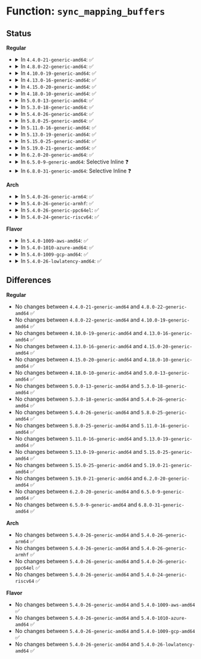 # Function: <code>sync_mapping_buffers</code>

## Status
<b>Regular</b>
<ul>
<li>
<details>
<summary>In <code>4.4.0-21-generic-amd64</code>: ✅</summary>

```c
int sync_mapping_buffers(struct address_space * mapping)
```

```json
{
  "name": "sync_mapping_buffers",
  "collision_type": "Unique Global",
  "inline_type": "No",
  "funcs": [
    {
      "addr": 18446744071581230336,
      "name": "sync_mapping_buffers",
      "external": true,
      "loc": "fs/buffer.c:574",
      "file": "fs/buffer.c",
      "inline": "seen, unknown",
      "caller_inline": [],
      "caller_func": [
        "fs/libfs.c:__generic_file_fsync",
        "fs/ext4/fsync.c:ext4_sync_file",
        "fs/fat/file.c:fat_file_fsync",
        "fs/fat/file.c:fat_setattr"
      ]
    }
  ],
  "symbols": [
    {
      "addr": 18446744071581230336,
      "name": "sync_mapping_buffers",
      "section": ".text",
      "bind": "STB_GLOBAL",
      "size": 792
    }
  ]
}
```
</details>
</li>
<li>
<details>
<summary>In <code>4.8.0-22-generic-amd64</code>: ✅</summary>

```c
int sync_mapping_buffers(struct address_space * mapping)
```

```json
{
  "name": "sync_mapping_buffers",
  "collision_type": "Unique Global",
  "inline_type": "No",
  "funcs": [
    {
      "addr": 18446744071581398080,
      "name": "sync_mapping_buffers",
      "external": true,
      "loc": "fs/buffer.c:568",
      "file": "fs/buffer.c",
      "inline": "seen, unknown",
      "caller_inline": [],
      "caller_func": [
        "fs/libfs.c:__generic_file_fsync",
        "fs/ext4/fsync.c:ext4_sync_file",
        "fs/fat/file.c:fat_cont_expand",
        "fs/fat/file.c:fat_file_fsync"
      ]
    }
  ],
  "symbols": [
    {
      "addr": 18446744071581398080,
      "name": "sync_mapping_buffers",
      "section": ".text",
      "bind": "STB_GLOBAL",
      "size": 822
    }
  ]
}
```
</details>
</li>
<li>
<details>
<summary>In <code>4.10.0-19-generic-amd64</code>: ✅</summary>

```c
int sync_mapping_buffers(struct address_space * mapping)
```

```json
{
  "name": "sync_mapping_buffers",
  "collision_type": "Unique Global",
  "inline_type": "No",
  "funcs": [
    {
      "addr": 18446744071581476416,
      "name": "sync_mapping_buffers",
      "external": true,
      "loc": "fs/buffer.c:569",
      "file": "fs/buffer.c",
      "inline": "seen, unknown",
      "caller_inline": [],
      "caller_func": [
        "fs/libfs.c:__generic_file_fsync",
        "fs/ext4/fsync.c:ext4_sync_file",
        "fs/fat/file.c:fat_cont_expand",
        "fs/fat/file.c:fat_file_fsync"
      ]
    }
  ],
  "symbols": [
    {
      "addr": 18446744071581476416,
      "name": "sync_mapping_buffers",
      "section": ".text",
      "bind": "STB_GLOBAL",
      "size": 822
    }
  ]
}
```
</details>
</li>
<li>
<details>
<summary>In <code>4.13.0-16-generic-amd64</code>: ✅</summary>

```c
int sync_mapping_buffers(struct address_space * mapping)
```

```json
{
  "name": "sync_mapping_buffers",
  "collision_type": "Unique Global",
  "inline_type": "No",
  "funcs": [
    {
      "addr": 18446744071581531376,
      "name": "sync_mapping_buffers",
      "external": true,
      "loc": "fs/buffer.c:566",
      "file": "fs/buffer.c",
      "inline": "seen, unknown",
      "caller_inline": [],
      "caller_func": [
        "fs/libfs.c:__generic_file_fsync",
        "fs/ext4/fsync.c:ext4_sync_file",
        "fs/fat/file.c:fat_cont_expand",
        "fs/fat/file.c:fat_file_fsync"
      ]
    }
  ],
  "symbols": [
    {
      "addr": 18446744071581531376,
      "name": "sync_mapping_buffers",
      "section": ".text",
      "bind": "STB_GLOBAL",
      "size": 903
    }
  ]
}
```
</details>
</li>
<li>
<details>
<summary>In <code>4.15.0-20-generic-amd64</code>: ✅</summary>

```c
int sync_mapping_buffers(struct address_space * mapping)
```

```json
{
  "name": "sync_mapping_buffers",
  "collision_type": "Unique Global",
  "inline_type": "No",
  "funcs": [
    {
      "addr": 18446744071581674016,
      "name": "sync_mapping_buffers",
      "external": true,
      "loc": "fs/buffer.c:545",
      "file": "fs/buffer.c",
      "inline": "seen, unknown",
      "caller_inline": [],
      "caller_func": [
        "fs/libfs.c:__generic_file_fsync",
        "fs/ext4/fsync.c:ext4_sync_file",
        "fs/fat/file.c:fat_cont_expand",
        "fs/fat/file.c:fat_file_fsync"
      ]
    }
  ],
  "symbols": [
    {
      "addr": 18446744071581674016,
      "name": "sync_mapping_buffers",
      "section": ".text",
      "bind": "STB_GLOBAL",
      "size": 865
    }
  ]
}
```
</details>
</li>
<li>
<details>
<summary>In <code>4.18.0-10-generic-amd64</code>: ✅</summary>

```c
int sync_mapping_buffers(struct address_space * mapping)
```

```json
{
  "name": "sync_mapping_buffers",
  "collision_type": "Unique Global",
  "inline_type": "No",
  "funcs": [
    {
      "addr": 18446744071581837632,
      "name": "sync_mapping_buffers",
      "external": true,
      "loc": "fs/buffer.c:514",
      "file": "fs/buffer.c",
      "inline": "seen, unknown",
      "caller_inline": [],
      "caller_func": [
        "fs/libfs.c:__generic_file_fsync",
        "fs/ext4/fsync.c:ext4_sync_file",
        "fs/fat/file.c:fat_cont_expand",
        "fs/fat/file.c:fat_file_fsync"
      ]
    }
  ],
  "symbols": [
    {
      "addr": 18446744071581837632,
      "name": "sync_mapping_buffers",
      "section": ".text",
      "bind": "STB_GLOBAL",
      "size": 820
    }
  ]
}
```
</details>
</li>
<li>
<details>
<summary>In <code>5.0.0-13-generic-amd64</code>: ✅</summary>

```c
int sync_mapping_buffers(struct address_space * mapping)
```

```json
{
  "name": "sync_mapping_buffers",
  "collision_type": "Unique Global",
  "inline_type": "No",
  "funcs": [
    {
      "addr": 18446744071581924896,
      "name": "sync_mapping_buffers",
      "external": true,
      "loc": "fs/buffer.c:515",
      "file": "fs/buffer.c",
      "inline": "seen, unknown",
      "caller_inline": [],
      "caller_func": [
        "fs/libfs.c:__generic_file_fsync",
        "fs/ext4/fsync.c:ext4_sync_file",
        "fs/fat/file.c:fat_cont_expand",
        "fs/fat/file.c:fat_file_fsync"
      ]
    }
  ],
  "symbols": [
    {
      "addr": 18446744071581924896,
      "name": "sync_mapping_buffers",
      "section": ".text",
      "bind": "STB_GLOBAL",
      "size": 823
    }
  ]
}
```
</details>
</li>
<li>
<details>
<summary>In <code>5.3.0-18-generic-amd64</code>: ✅</summary>

```c
int sync_mapping_buffers(struct address_space * mapping)
```

```json
{
  "name": "sync_mapping_buffers",
  "collision_type": "Unique Global",
  "inline_type": "No",
  "funcs": [
    {
      "addr": 18446744071582062256,
      "name": "sync_mapping_buffers",
      "external": true,
      "loc": "fs/buffer.c:516",
      "file": "fs/buffer.c",
      "inline": "seen, unknown",
      "caller_inline": [],
      "caller_func": [
        "fs/libfs.c:__generic_file_fsync",
        "fs/ext4/fsync.c:ext4_sync_file",
        "fs/fat/file.c:fat_cont_expand",
        "fs/fat/file.c:fat_file_fsync"
      ]
    }
  ],
  "symbols": [
    {
      "addr": 18446744071582062256,
      "name": "sync_mapping_buffers",
      "section": ".text",
      "bind": "STB_GLOBAL",
      "size": 869
    }
  ]
}
```
</details>
</li>
<li>
<details>
<summary>In <code>5.4.0-26-generic-amd64</code>: ✅</summary>

```c
int sync_mapping_buffers(struct address_space * mapping)
```

```json
{
  "name": "sync_mapping_buffers",
  "collision_type": "Unique Global",
  "inline_type": "No",
  "funcs": [
    {
      "addr": 18446744071582140048,
      "name": "sync_mapping_buffers",
      "external": true,
      "loc": "fs/buffer.c:516",
      "file": "fs/buffer.c",
      "inline": "seen, unknown",
      "caller_inline": [],
      "caller_func": [
        "fs/libfs.c:__generic_file_fsync",
        "fs/ext4/fsync.c:ext4_sync_file",
        "fs/fat/file.c:fat_cont_expand",
        "fs/fat/file.c:fat_file_fsync"
      ]
    }
  ],
  "symbols": [
    {
      "addr": 18446744071582140048,
      "name": "sync_mapping_buffers",
      "section": ".text",
      "bind": "STB_GLOBAL",
      "size": 942
    }
  ]
}
```
</details>
</li>
<li>
<details>
<summary>In <code>5.8.0-25-generic-amd64</code>: ✅</summary>

```c
int sync_mapping_buffers(struct address_space * mapping)
```

```json
{
  "name": "sync_mapping_buffers",
  "collision_type": "Unique Global",
  "inline_type": "No",
  "funcs": [
    {
      "addr": 18446744071582364512,
      "name": "sync_mapping_buffers",
      "external": true,
      "loc": "fs/buffer.c:542",
      "file": "fs/buffer.c",
      "inline": "seen, unknown",
      "caller_inline": [],
      "caller_func": [
        "fs/libfs.c:__generic_file_fsync",
        "fs/ext4/fsync.c:ext4_sync_file",
        "fs/ext4/fsync.c:ext4_sync_parent",
        "fs/fat/file.c:fat_cont_expand",
        "fs/fat/file.c:fat_file_fsync"
      ]
    }
  ],
  "symbols": [
    {
      "addr": 18446744071582364512,
      "name": "sync_mapping_buffers",
      "section": ".text",
      "bind": "STB_GLOBAL",
      "size": 64
    }
  ]
}
```
</details>
</li>
<li>
<details>
<summary>In <code>5.11.0-16-generic-amd64</code>: ✅</summary>

```c
int sync_mapping_buffers(struct address_space * mapping)
```

```json
{
  "name": "sync_mapping_buffers",
  "collision_type": "Unique Global",
  "inline_type": "No",
  "funcs": [
    {
      "addr": 18446744071582422144,
      "name": "sync_mapping_buffers",
      "external": true,
      "loc": "fs/buffer.c:541",
      "file": "fs/buffer.c",
      "inline": "seen, unknown",
      "caller_inline": [],
      "caller_func": [
        "fs/libfs.c:__generic_file_fsync",
        "fs/ext4/fsync.c:ext4_sync_file",
        "fs/ext4/fsync.c:ext4_sync_parent",
        "fs/fat/file.c:fat_cont_expand",
        "fs/fat/file.c:fat_file_fsync"
      ]
    }
  ],
  "symbols": [
    {
      "addr": 18446744071582422144,
      "name": "sync_mapping_buffers",
      "section": ".text",
      "bind": "STB_GLOBAL",
      "size": 64
    }
  ]
}
```
</details>
</li>
<li>
<details>
<summary>In <code>5.13.0-19-generic-amd64</code>: ✅</summary>

```c
int sync_mapping_buffers(struct address_space * mapping)
```

```json
{
  "name": "sync_mapping_buffers",
  "collision_type": "Unique Global",
  "inline_type": "No",
  "funcs": [
    {
      "addr": 18446744071582455904,
      "name": "sync_mapping_buffers",
      "external": true,
      "loc": "fs/buffer.c:541",
      "file": "fs/buffer.c",
      "inline": "seen, unknown",
      "caller_inline": [],
      "caller_func": [
        "fs/libfs.c:__generic_file_fsync",
        "fs/ext4/fsync.c:ext4_sync_file",
        "fs/ext4/fsync.c:ext4_sync_file",
        "fs/fat/file.c:fat_cont_expand",
        "fs/fat/file.c:fat_file_fsync"
      ]
    }
  ],
  "symbols": [
    {
      "addr": 18446744071582455904,
      "name": "sync_mapping_buffers",
      "section": ".text",
      "bind": "STB_GLOBAL",
      "size": 57
    }
  ]
}
```
</details>
</li>
<li>
<details>
<summary>In <code>5.15.0-25-generic-amd64</code>: ✅</summary>

```c
int sync_mapping_buffers(struct address_space * mapping)
```

```json
{
  "name": "sync_mapping_buffers",
  "collision_type": "Unique Global",
  "inline_type": "No",
  "funcs": [
    {
      "addr": 18446744071582778112,
      "name": "sync_mapping_buffers",
      "external": true,
      "loc": "fs/buffer.c:541",
      "file": "fs/buffer.c",
      "inline": "seen, unknown",
      "caller_inline": [],
      "caller_func": [
        "fs/libfs.c:__generic_file_fsync",
        "fs/ext4/fsync.c:ext4_sync_file",
        "fs/ext4/fsync.c:ext4_sync_file",
        "fs/fat/file.c:fat_cont_expand",
        "fs/fat/file.c:fat_file_fsync"
      ]
    }
  ],
  "symbols": [
    {
      "addr": 18446744071582778112,
      "name": "sync_mapping_buffers",
      "section": ".text",
      "bind": "STB_GLOBAL",
      "size": 60
    }
  ]
}
```
</details>
</li>
<li>
<details>
<summary>In <code>5.19.0-21-generic-amd64</code>: ✅</summary>

```c
int sync_mapping_buffers(struct address_space * mapping)
```

```json
{
  "name": "sync_mapping_buffers",
  "collision_type": "Unique Global",
  "inline_type": "No",
  "funcs": [
    {
      "addr": 18446744071583322032,
      "name": "sync_mapping_buffers",
      "external": true,
      "loc": "fs/buffer.c:541",
      "file": "fs/buffer.c",
      "inline": "seen, unknown",
      "caller_inline": [],
      "caller_func": [
        "fs/libfs.c:__generic_file_fsync",
        "fs/ext4/fsync.c:ext4_sync_file",
        "fs/ext4/fsync.c:ext4_sync_file",
        "fs/fat/file.c:fat_cont_expand",
        "fs/fat/file.c:fat_file_fsync"
      ]
    }
  ],
  "symbols": [
    {
      "addr": 18446744071583322032,
      "name": "sync_mapping_buffers",
      "section": ".text",
      "bind": "STB_GLOBAL",
      "size": 96
    }
  ]
}
```
</details>
</li>
<li>
<details>
<summary>In <code>6.2.0-20-generic-amd64</code>: ✅</summary>

```c
int sync_mapping_buffers(struct address_space * mapping)
```

```json
{
  "name": "sync_mapping_buffers",
  "collision_type": "Unique Global",
  "inline_type": "No",
  "funcs": [
    {
      "addr": 18446744071583907344,
      "name": "sync_mapping_buffers",
      "external": true,
      "loc": "fs/buffer.c:541",
      "file": "fs/buffer.c",
      "inline": "seen, unknown",
      "caller_inline": [],
      "caller_func": [
        "fs/libfs.c:__generic_file_fsync",
        "fs/ext4/fsync.c:ext4_sync_file",
        "fs/ext4/fsync.c:ext4_sync_file",
        "fs/fat/file.c:fat_cont_expand",
        "fs/fat/file.c:fat_file_fsync"
      ]
    }
  ],
  "symbols": [
    {
      "addr": 18446744071583907344,
      "name": "sync_mapping_buffers",
      "section": ".text",
      "bind": "STB_GLOBAL",
      "size": 96
    }
  ]
}
```
</details>
</li>
<li>
<details>
<summary>In <code>6.5.0-9-generic-amd64</code>: Selective Inline ❓</summary>

```c
int sync_mapping_buffers(struct address_space * mapping)
```

```json
{
  "name": "sync_mapping_buffers",
  "collision_type": "Unique Global",
  "inline_type": "Selective",
  "funcs": [
    {
      "addr": 18446744071584136914,
      "name": "sync_mapping_buffers",
      "external": true,
      "loc": "fs/buffer.c:582",
      "file": "fs/buffer.c",
      "inline": "not declared, inlined",
      "caller_inline": [
        "fs/buffer.c:generic_buffers_fsync_noflush"
      ],
      "caller_func": [
        "fs/libfs.c:__generic_file_fsync",
        "fs/ext4/fsync.c:ext4_sync_file",
        "fs/fat/file.c:fat_cont_expand",
        "fs/fat/file.c:fat_file_fsync"
      ]
    }
  ],
  "symbols": [
    {
      "addr": 18446744071584136736,
      "name": "sync_mapping_buffers",
      "section": ".text",
      "bind": "STB_GLOBAL",
      "size": 96
    }
  ]
}
```
</details>
</li>
<li>
<details>
<summary>In <code>6.8.0-31-generic-amd64</code>: Selective Inline ❓</summary>

```c
int sync_mapping_buffers(struct address_space * mapping)
```

```json
{
  "name": "sync_mapping_buffers",
  "collision_type": "Unique Global",
  "inline_type": "Selective",
  "funcs": [
    {
      "addr": 18446744071584352978,
      "name": "sync_mapping_buffers",
      "external": true,
      "loc": "fs/buffer.c:570",
      "file": "fs/buffer.c",
      "inline": "not declared, inlined",
      "caller_inline": [
        "fs/buffer.c:generic_buffers_fsync_noflush"
      ],
      "caller_func": [
        "fs/libfs.c:__generic_file_fsync",
        "fs/ext4/fsync.c:ext4_sync_file",
        "fs/fat/file.c:fat_cont_expand",
        "fs/fat/file.c:fat_file_fsync"
      ]
    }
  ],
  "symbols": [
    {
      "addr": 18446744071584352800,
      "name": "sync_mapping_buffers",
      "section": ".text",
      "bind": "STB_GLOBAL",
      "size": 96
    }
  ]
}
```
</details>
</li>
</ul>
<b>Arch</b>
<ul>
<li>
<details>
<summary>In <code>5.4.0-26-generic-arm64</code>: ✅</summary>

```c
int sync_mapping_buffers(struct address_space * mapping)
```

```json
{
  "name": "sync_mapping_buffers",
  "collision_type": "Unique Global",
  "inline_type": "No",
  "funcs": [
    {
      "addr": 18446603336493685432,
      "name": "sync_mapping_buffers",
      "external": true,
      "loc": "fs/buffer.c:516",
      "file": "fs/buffer.c",
      "inline": "seen, unknown",
      "caller_inline": [],
      "caller_func": [
        "fs/libfs.c:__generic_file_fsync",
        "fs/ext4/fsync.c:ext4_sync_file",
        "fs/fat/file.c:fat_cont_expand",
        "fs/fat/file.c:fat_file_fsync"
      ]
    }
  ],
  "symbols": [
    {
      "addr": 18446603336493685432,
      "name": "sync_mapping_buffers",
      "section": ".text",
      "bind": "STB_GLOBAL",
      "size": 1256
    }
  ]
}
```
</details>
</li>
<li>
<details>
<summary>In <code>5.4.0-26-generic-armhf</code>: ✅</summary>

```c
int sync_mapping_buffers(struct address_space * mapping)
```

```json
{
  "name": "sync_mapping_buffers",
  "collision_type": "Unique Global",
  "inline_type": "No",
  "funcs": [
    {
      "addr": 3227218680,
      "name": "sync_mapping_buffers",
      "external": true,
      "loc": "fs/buffer.c:516",
      "file": "fs/buffer.c",
      "inline": "seen, unknown",
      "caller_inline": [],
      "caller_func": [
        "fs/libfs.c:__generic_file_fsync",
        "fs/ext4/fsync.c:ext4_sync_file",
        "fs/fat/file.c:fat_cont_expand",
        "fs/fat/file.c:fat_file_fsync"
      ]
    }
  ],
  "symbols": [
    {
      "addr": 3227218680,
      "name": "sync_mapping_buffers",
      "section": ".text",
      "bind": "STB_GLOBAL",
      "size": 68
    }
  ]
}
```
</details>
</li>
<li>
<details>
<summary>In <code>5.4.0-26-generic-ppc64el</code>: ✅</summary>

```c
int sync_mapping_buffers(struct address_space * mapping)
```

```json
{
  "name": "sync_mapping_buffers",
  "collision_type": "Unique Global",
  "inline_type": "No",
  "funcs": [
    {
      "addr": 13835058055287289312,
      "name": "sync_mapping_buffers",
      "external": true,
      "loc": "fs/buffer.c:516",
      "file": "fs/buffer.c",
      "inline": "seen, unknown",
      "caller_inline": [],
      "caller_func": [
        "fs/libfs.c:__generic_file_fsync",
        "fs/ext4/fsync.c:ext4_sync_file",
        "fs/fat/file.c:fat_cont_expand",
        "fs/fat/file.c:fat_file_fsync"
      ]
    }
  ],
  "symbols": [
    {
      "addr": 13835058055287289312,
      "name": "sync_mapping_buffers",
      "section": ".text",
      "bind": "STB_GLOBAL",
      "size": 1592
    }
  ]
}
```
</details>
</li>
<li>
<details>
<summary>In <code>5.4.0-24-generic-riscv64</code>: ✅</summary>

```c
int sync_mapping_buffers(struct address_space * mapping)
```

```json
{
  "name": "sync_mapping_buffers",
  "collision_type": "Unique Global",
  "inline_type": "No",
  "funcs": [
    {
      "addr": 18446743936273308136,
      "name": "sync_mapping_buffers",
      "external": true,
      "loc": "fs/buffer.c:516",
      "file": "fs/buffer.c",
      "inline": "seen, unknown",
      "caller_inline": [],
      "caller_func": [
        "fs/libfs.c:__generic_file_fsync",
        "fs/ext4/fsync.c:ext4_sync_file",
        "fs/fat/file.c:fat_cont_expand",
        "fs/fat/file.c:fat_file_fsync"
      ]
    }
  ],
  "symbols": [
    {
      "addr": 18446743936273308136,
      "name": "sync_mapping_buffers",
      "section": ".text",
      "bind": "STB_GLOBAL",
      "size": 1072
    }
  ]
}
```
</details>
</li>
</ul>
<b>Flavor</b>
<ul>
<li>
<details>
<summary>In <code>5.4.0-1009-aws-amd64</code>: ✅</summary>

```c
int sync_mapping_buffers(struct address_space * mapping)
```

```json
{
  "name": "sync_mapping_buffers",
  "collision_type": "Unique Global",
  "inline_type": "No",
  "funcs": [
    {
      "addr": 18446744071582108784,
      "name": "sync_mapping_buffers",
      "external": true,
      "loc": "fs/buffer.c:516",
      "file": "fs/buffer.c",
      "inline": "seen, unknown",
      "caller_inline": [],
      "caller_func": [
        "fs/libfs.c:__generic_file_fsync",
        "fs/ext4/fsync.c:ext4_sync_file",
        "fs/fat/file.c:fat_cont_expand",
        "fs/fat/file.c:fat_file_fsync"
      ]
    }
  ],
  "symbols": [
    {
      "addr": 18446744071582108784,
      "name": "sync_mapping_buffers",
      "section": ".text",
      "bind": "STB_GLOBAL",
      "size": 942
    }
  ]
}
```
</details>
</li>
<li>
<details>
<summary>In <code>5.4.0-1010-azure-amd64</code>: ✅</summary>

```c
int sync_mapping_buffers(struct address_space * mapping)
```

```json
{
  "name": "sync_mapping_buffers",
  "collision_type": "Unique Global",
  "inline_type": "No",
  "funcs": [
    {
      "addr": 18446744071582046224,
      "name": "sync_mapping_buffers",
      "external": true,
      "loc": "fs/buffer.c:516",
      "file": "fs/buffer.c",
      "inline": "seen, unknown",
      "caller_inline": [],
      "caller_func": [
        "fs/libfs.c:__generic_file_fsync",
        "fs/ext4/fsync.c:ext4_sync_file",
        "fs/fat/file.c:fat_cont_expand",
        "fs/fat/file.c:fat_file_fsync"
      ]
    }
  ],
  "symbols": [
    {
      "addr": 18446744071582046224,
      "name": "sync_mapping_buffers",
      "section": ".text",
      "bind": "STB_GLOBAL",
      "size": 942
    }
  ]
}
```
</details>
</li>
<li>
<details>
<summary>In <code>5.4.0-1009-gcp-amd64</code>: ✅</summary>

```c
int sync_mapping_buffers(struct address_space * mapping)
```

```json
{
  "name": "sync_mapping_buffers",
  "collision_type": "Unique Global",
  "inline_type": "No",
  "funcs": [
    {
      "addr": 18446744071582099264,
      "name": "sync_mapping_buffers",
      "external": true,
      "loc": "fs/buffer.c:516",
      "file": "fs/buffer.c",
      "inline": "seen, unknown",
      "caller_inline": [],
      "caller_func": [
        "fs/libfs.c:__generic_file_fsync",
        "fs/ext4/fsync.c:ext4_sync_file",
        "fs/fat/file.c:fat_cont_expand",
        "fs/fat/file.c:fat_file_fsync"
      ]
    }
  ],
  "symbols": [
    {
      "addr": 18446744071582099264,
      "name": "sync_mapping_buffers",
      "section": ".text",
      "bind": "STB_GLOBAL",
      "size": 942
    }
  ]
}
```
</details>
</li>
<li>
<details>
<summary>In <code>5.4.0-26-lowlatency-amd64</code>: ✅</summary>

```c
int sync_mapping_buffers(struct address_space * mapping)
```

```json
{
  "name": "sync_mapping_buffers",
  "collision_type": "Unique Global",
  "inline_type": "No",
  "funcs": [
    {
      "addr": 18446744071582172224,
      "name": "sync_mapping_buffers",
      "external": true,
      "loc": "fs/buffer.c:516",
      "file": "fs/buffer.c",
      "inline": "seen, unknown",
      "caller_inline": [],
      "caller_func": [
        "fs/libfs.c:__generic_file_fsync",
        "fs/ext4/fsync.c:ext4_sync_file",
        "fs/fat/file.c:fat_cont_expand",
        "fs/fat/file.c:fat_file_fsync"
      ]
    }
  ],
  "symbols": [
    {
      "addr": 18446744071582172224,
      "name": "sync_mapping_buffers",
      "section": ".text",
      "bind": "STB_GLOBAL",
      "size": 868
    }
  ]
}
```
</details>
</li>
</ul>

## Differences
<b>Regular</b>
<ul>
<li>
No changes between <code>4.4.0-21-generic-amd64</code> and <code>4.8.0-22-generic-amd64</code> ✅
</li>
<li>
No changes between <code>4.8.0-22-generic-amd64</code> and <code>4.10.0-19-generic-amd64</code> ✅
</li>
<li>
No changes between <code>4.10.0-19-generic-amd64</code> and <code>4.13.0-16-generic-amd64</code> ✅
</li>
<li>
No changes between <code>4.13.0-16-generic-amd64</code> and <code>4.15.0-20-generic-amd64</code> ✅
</li>
<li>
No changes between <code>4.15.0-20-generic-amd64</code> and <code>4.18.0-10-generic-amd64</code> ✅
</li>
<li>
No changes between <code>4.18.0-10-generic-amd64</code> and <code>5.0.0-13-generic-amd64</code> ✅
</li>
<li>
No changes between <code>5.0.0-13-generic-amd64</code> and <code>5.3.0-18-generic-amd64</code> ✅
</li>
<li>
No changes between <code>5.3.0-18-generic-amd64</code> and <code>5.4.0-26-generic-amd64</code> ✅
</li>
<li>
No changes between <code>5.4.0-26-generic-amd64</code> and <code>5.8.0-25-generic-amd64</code> ✅
</li>
<li>
No changes between <code>5.8.0-25-generic-amd64</code> and <code>5.11.0-16-generic-amd64</code> ✅
</li>
<li>
No changes between <code>5.11.0-16-generic-amd64</code> and <code>5.13.0-19-generic-amd64</code> ✅
</li>
<li>
No changes between <code>5.13.0-19-generic-amd64</code> and <code>5.15.0-25-generic-amd64</code> ✅
</li>
<li>
No changes between <code>5.15.0-25-generic-amd64</code> and <code>5.19.0-21-generic-amd64</code> ✅
</li>
<li>
No changes between <code>5.19.0-21-generic-amd64</code> and <code>6.2.0-20-generic-amd64</code> ✅
</li>
<li>
No changes between <code>6.2.0-20-generic-amd64</code> and <code>6.5.0-9-generic-amd64</code> ✅
</li>
<li>
No changes between <code>6.5.0-9-generic-amd64</code> and <code>6.8.0-31-generic-amd64</code> ✅
</li>
</ul>
<b>Arch</b>
<ul>
<li>
No changes between <code>5.4.0-26-generic-amd64</code> and <code>5.4.0-26-generic-arm64</code> ✅
</li>
<li>
No changes between <code>5.4.0-26-generic-amd64</code> and <code>5.4.0-26-generic-armhf</code> ✅
</li>
<li>
No changes between <code>5.4.0-26-generic-amd64</code> and <code>5.4.0-26-generic-ppc64el</code> ✅
</li>
<li>
No changes between <code>5.4.0-26-generic-amd64</code> and <code>5.4.0-24-generic-riscv64</code> ✅
</li>
</ul>
<b>Flavor</b>
<ul>
<li>
No changes between <code>5.4.0-26-generic-amd64</code> and <code>5.4.0-1009-aws-amd64</code> ✅
</li>
<li>
No changes between <code>5.4.0-26-generic-amd64</code> and <code>5.4.0-1010-azure-amd64</code> ✅
</li>
<li>
No changes between <code>5.4.0-26-generic-amd64</code> and <code>5.4.0-1009-gcp-amd64</code> ✅
</li>
<li>
No changes between <code>5.4.0-26-generic-amd64</code> and <code>5.4.0-26-lowlatency-amd64</code> ✅
</li>
</ul>
